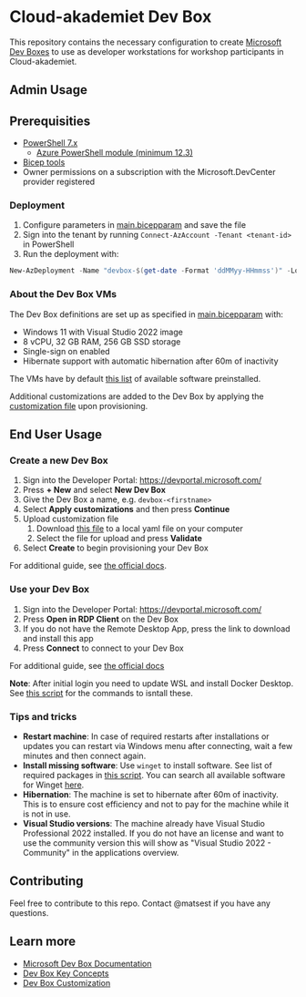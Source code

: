 # Cloud-akademiet Dev Box

This repository contains the necessary configuration to create [Microsoft Dev Boxes](https://learn.microsoft.com/en-us/azure/dev-box/overview-what-is-microsoft-dev-box) to use as developer workstations for workshop participants in Cloud-akademiet.

## Admin Usage

## Prerequisities

- [PowerShell 7.x](https://learn.microsoft.com/en-us/powershell/scripting/install/installing-powershell)
  - [Azure PowerShell module (minimum 12.3)](https://learn.microsoft.com/en-us/powershell/azure/install-azure-powershell)
- [Bicep tools](https://learn.microsoft.com/en-us/azure/azure-resource-manager/bicep/install)
- Owner permissions on a subscription with the Microsoft.DevCenter provider registered

### Deployment

1. Configure parameters in [main.bicepparam](./bicep/main.bicepparam) and save the file
2. Sign into the tenant by running `Connect-AzAccount -Tenant <tenant-id>` in PowerShell
3. Run the deployment with:

```powershell
New-AzDeployment -Name "devbox-$(get-date -Format 'ddMMyy-HHmmss')" -Location 'westeurope' -TemplateFile './bicep/main.bicep' -TemplateParameterFile './bicep/main.bicepparam'
```

### About the Dev Box VMs

The Dev Box definitions are set up as specified in [main.bicepparam](./bicep/main.bicepparam) with:
- Windows 11 with Visual Studio 2022 image
- 8 vCPU, 32 GB RAM, 256 GB SSD storage
- Single-sign on enabled
- Hibernate support with automatic hibernation after 60m of inactivity

The VMs have by default [this list](https://github.com/Azure/dev-box-images?tab=readme-ov-file#preinstalled-software) of available software preinstalled.

Additional customizations are added to the Dev Box by applying the [customization file](./customizations/cloudakademiet.yaml) upon provisioning.

## End User Usage

### Create a new Dev Box

1. Sign into the Developer Portal: https://devportal.microsoft.com/
2. Press **+ New** and select **New Dev Box**
3. Give the Dev Box a name, e.g. `devbox-<firstname>`
4. Select **Apply customizations** and then press **Continue**
5. Upload customization file
    1. Download [this file](https://github.com/sopra-steria-norge/cloud-akademiet-devbox/blob/main/customizations/cloudakademiet.yaml) to a local yaml file on your computer
    2. Select the file for upload and press **Validate**
6. Select **Create** to begin provisioning your Dev Box

For additional guide, see [the official docs](https://learn.microsoft.com/en-us/azure/dev-box/quickstart-create-dev-box#create-a-dev-box).

### Use your Dev Box

1. Sign into the Developer Portal: https://devportal.microsoft.com/
2. Press **Open in RDP Client** on the Dev Box
3. If you do not have the Remote Desktop App, press the link to download and install this app
4. Press **Connect** to connect to your Dev Box

For additional guide, see [the official docs](https://learn.microsoft.com/en-us/azure/dev-box/quickstart-create-dev-box#connect-to-a-dev-box)

**Note**: After initial login you need to update WSL and install Docker Desktop. See [this script](./customizations/winget.ps1) for the commands to isntall these.

### Tips and tricks

- **Restart machine**: In case of required restarts after installations or updates you can restart via Windows menu after connecting, wait a few minutes and then connect again.
- **Install missing software**: Use `winget` to install software. See list of required packages in [this script](./customizations/winget.ps1). You can search all available software for Winget [here](https://winstall.app/).
- **Hibernation**: The machine is set to hibernate after 60m of inactivity. This is to ensure cost efficiency and not to pay for the machine while it is not in use.
- **Visual Studio versions**: The machine already have Visual Studio Professional 2022 installed. If you do not have an license and want to use the community version this will show as "Visual Studio 2022 - Community" in the applications overview.

## Contributing

Feel free to contribute to this repo. Contact @matsest if you have any questions.

## Learn more

- [Microsoft Dev Box Documentation](https://learn.microsoft.com/en-us/azure/dev-box/)
- [Dev Box Key Concepts](https://learn.microsoft.com/en-us/azure/dev-box/concept-dev-box-concepts)
- [Dev Box Customization](https://learn.microsoft.com/en-us/azure/dev-box/how-to-customize-dev-box-setup-tasks)